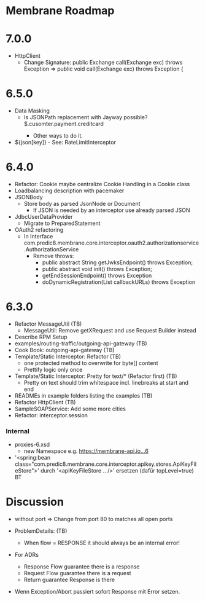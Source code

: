 # Membrane Roadmap

# 7.0.0

- HttpClient
  - Change Signature: public Exchange call(Exchange exc) throws Exception
    =>  public void call(Exchange exc) throws Exception {

# 6.5.0

- Data Masking
  - Is JSONPath replacement with Jayway possible? <mask>$.cusomter.payment.creditcard
    - Other ways to do it.
- <apiKey/>
    <scriptXX>${json[key]}</scriptXX>
  - See: RateLimitInterceptor

# 6.4.0

- Refactor: Cookie maybe centralize Cookie Handling in a Cookie class
- Loadbalancing description with pacemaker
- JSONBody
  - Store body as parsed JsonNode or Document
    - If JSON is needed by an interceptor use already parsed JSON
- JdbcUserDataProvider
  - Migrate to PreparedStatement
- OAuth2 refactoring
  - In Interface com.predic8.membrane.core.interceptor.oauth2.authorizationservice.AuthorizationService
    - Remove throws:
      - public abstract String getJwksEndpoint() throws Exception;
      - public abstract void init() throws Exception;
      - getEndSessionEndpoint() throws Exception
      - doDynamicRegistration(List<String> callbackURLs) throws Exception

# 6.3.0

- Refactor MessageUtil (TB)
  - MessageUtil: Remove getXRequest and use Request Builder instead
- Describe RPM Setup
- examples/routing-traffic/outgoing-api-gateway (TB)
- Cook Book: outgoing-api-gateway (TB)
- Template/Static Interceptor: Refactor (TB) 
  - one protected method to overwrite for byte[] content
  - Prettify logic only once
- Template/Static Interceptor: Pretty for text/* (Refactor first) (TB)
  - Pretty on text should trim whitespace incl. linebreaks at start and end
- READMEs in example folders listing the examples (TB)
- Refactor HttpClient (TB)
- SampleSOAPService: Add some more cities 
- Refactor: interceptor.session

### Internal
- proxies-6.xsd
  - new Namespace e.g. https://membrane-api.io...6
- '<spring:bean class="com.predic8.membrane.core.interceptor.apikey.stores.ApiKeyFileStore">'
  durch '<apiKeyFileStore .. />' ersetzen (dafür topLevel=true) BT

# Discussion

- <api> without port => Change from port 80 to matches all open ports
- ProblemDetails: (TB)
  - When flow = RESPONSE it should always be an internal error!
- For ADRs
  - Response Flow guarantee there is a response
  - Request Flow guarantee there is a request
  - Return guarantee Response is there

- Wenn Exception/Abort passiert sofort Response mit Error setzen.
